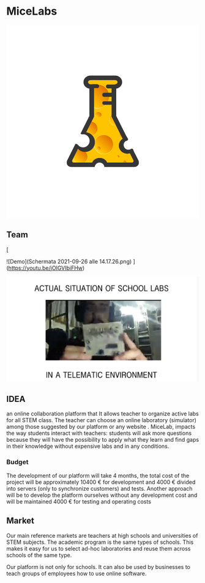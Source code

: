 # MiceLabs


![Demo](logo_MiceLab.png) 
## Team

[

![Demo](Schermata 2021-09-26 alle 14.17.26.png) ](https://youtu.be/jOIGVIbiFHw)


[![Preview](preview.png)](https://www.youtube.com/watch?v=cRrocfKunXg)

## IDEA

an online collaboration platform that It allows teacher to organize active labs for all STEM class. The teacher can choose an online laboratory (simulator) among those suggested by our platform or any website .
MiceLab, impacts the way students interact with teachers: students will ask more questions because they will have the possibility to apply what they learn and find gaps in their knowledge without expensive labs and in any conditions.

### Budget

The development of our platform will take 4 months, the total cost of the project will be approximately 10400 € for development and 4000 € divided into servers (only to synchronize customers) and tests.
Another approach will be to develop the platform ourselves without any development cost and will be maintained 4000 € for testing and operating costs

## Market

Our main reference markets are teachers at high schools and universities of STEM subjects. The academic program is the same types of schools. This makes it easy for us to select ad-hoc laboratories and reuse them across schools of the same type.

Our platform is not only for schools. It can also be used by businesses to teach groups of employees how to use online software.

